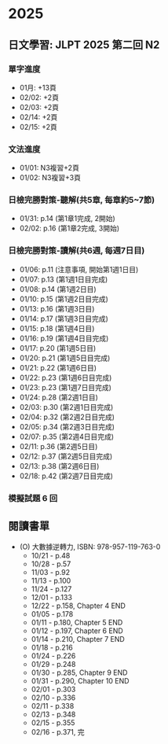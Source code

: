 # 2025

## 日文學習: JLPT 2025 第二回 N2

### 單字進度

- 01月: +13頁
- 02/02: +2頁
- 02/03: +2頁
- 02/14: +2頁
- 02/15: +2頁

### 文法進度

- 01/01: N3複習+2頁
- 01/02: N3複習+3頁

### 日檢完勝對策-聽解(共5章, 每章約5~7節)

- 01/31: p.14 (第1章1完成, 2開始)
- 02/02: p.16 (第1章2完成, 3開始)


### 日檢完勝對策-讀解(共6週, 每週7日目)

- 01/06: p.11 (注意事項, 開始第1週1日目)
- 01/07: p.13 (第1週1日目完成)
- 01/08: p.14 (第1週2日目)
- 01/10: p.15 (第1週2日目完成)
- 01/13: p.16 (第1週3日目)
- 01/14: p.17 (第1週3日目完成)
- 01/15: p.18 (第1週4日目)
- 01/16: p.19 (第1週4日目完成)
- 01/17: p.20 (第1週5日目)
- 01/20: p.21 (第1週5日目完成)
- 01/21: p.22 (第1週6日目)
- 01/22: p.23 (第1週6日目完成)
- 01/23: p.23 (第1週7日目完成)
- 01/24: p.28 (第2週1日目)
- 02/03: p.30 (第2週1日目完成)
- 02/04: p.32 (第2週2日目完成)
- 02/05: p.34 (第2週3日目完成)
- 02/07: p.35 (第2週4日目完成)
- 02/11: p.36 (第2週5日目)
- 02/12: p.37 (第2週5日目完成)
- 02/13: p.38 (第2週6日目)
- 02/18: p.42 (第2週7日目完成)


### 模擬試題 6 回



## 閱讀書單

- (O) 大數據逆轉力, ISBN: 978-957-119-763-0
  - 10/21 - p.48
  - 10/28 - p.57
  - 11/03 - p.92
  - 11/13 - p.100
  - 11/24 - p.127
  - 12/01 - p.133
  - 12/22 - p.158, Chapter 4 END
  - 01/05 - p.178
  - 01/11 - p.180, Chapter 5 END
  - 01/12 - p.197, Chapter 6 END
  - 01/14 - p.210, Chapter 7 END
  - 01/18 - p.216
  - 01/24 - p.226
  - 01/29 - p.248
  - 01/30 - p.285, Chapter 9 END
  - 01/31 - p.290, Chapter 10 END
  - 02/01 - p.303
  - 02/10 - p.336
  - 02/11 - p.338
  - 02/13 - p.348
  - 02/15 - p.355
  - 02/16 - p.371, 完




